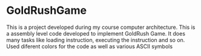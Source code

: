 # GoldRushGame
This is a project developed during my course computer architecture. 
This is a assembly level code developed to implement GoldRush Game.
It does many tasks like loading instruction, executing the instruction and so on.
Used diferent colors for the code as well as various ASCII symbols
